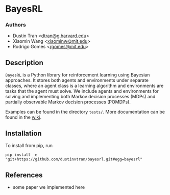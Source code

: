 # BayesRL
### Authors
* Dustin Tran \<dtran@g.harvard.edu\>
* Xiaomin Wang \<xiaominw@mit.edu\>
* Rodrigo Gomes \<rgomes@mit.edu\>

## Description
`BayesRL` is a Python library for reinforcement learning using Bayesian
approaches. It stores both agents and environments under separate classes, where
an agent class is a learning algorithm and environments are tasks that the agent
must solve. We include agents and environments for solving and implementing both
Markov decision processes (MDPs) and partially observable Markov decision
processes (POMDPs).

Examples can be found in the directory `tests/`. More documentation can be found in the [wiki](../../wiki).

## Installation
To install from pip, run
```{bash}
pip install -e "git+https://github.com/dustinvtran/bayesrl.git#egg=bayesrl"
```

## References
* some paper we implemented here
